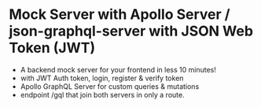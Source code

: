 # Mock Server with Apollo Server / json-graphql-server with JSON Web Token (JWT)

- A backend mock server for your frontend in less 10 minutes!
- with JWT Auth token, login, register & verify token
- Apollo GraphQL Server for custom queries & mutations
- endpoint /gql that join both servers in only a route.
